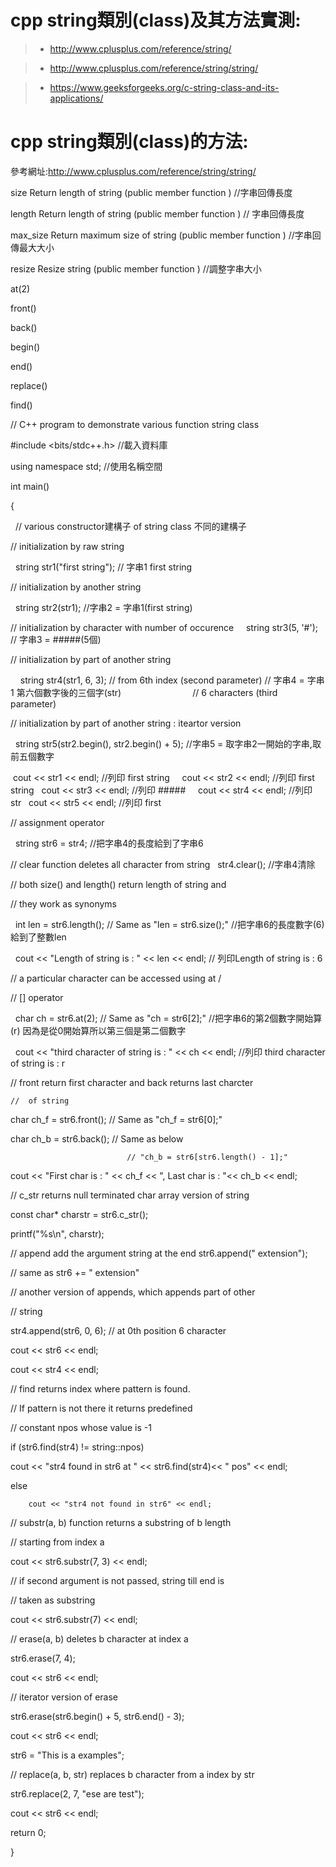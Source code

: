 # cpp string類別(class)及其方法實測:
>* http://www.cplusplus.com/reference/string/

>* http://www.cplusplus.com/reference/string/string/

>* https://www.geeksforgeeks.org/c-string-class-and-its-applications/

# cpp string類別(class)的方法:
參考網址:http://www.cplusplus.com/reference/string/string/

size
Return length of string (public member function ) //字串回傳長度

length
Return length of string (public member function ) // 字串回傳長度

max_size
Return maximum size of string (public member function ) //字串回傳最大大小

resize
Resize string (public member function ) //調整字串大小

at(2)

front()

back()

begin()

end()

replace()

find()

// C++ program to demonstrate various function string class

#include <bits/stdc++.h> //載入資料庫

using namespace std; //使用名稱空間
 
int main()

{

   // various constructor建構子 of string class 不同的建構子
    
 
 // initialization by raw string
 
   string str1("first string"); // 字串1 first string
    
 
 // initialization by another string
 
   string str2(str1); //字串2 = 字串1(first string)
   
 
// initialization by character with number of occurence
    
   string str3(5, '#'); // 字串3 = #####(5個)
   
 
 // initialization by part of another string
 
    
   string str4(str1, 6, 3); // from 6th index (second parameter) // 字串4 = 字串1 第六個數字後的三個字(str)
                             
   // 6 characters (third parameter)
 
 
 // initialization by part of another string : iteartor version
 
   string str5(str2.begin(), str2.begin() + 5); //字串5 = 取字串2一開始的字串,取前五個數字
 
 
  cout << str1 << endl; //列印 first string
    
   cout << str2 << endl; //列印 first string
   
  cout << str3 << endl; //列印 #####
    
   cout << str4 << endl; //列印 str
   
  cout << str5 << endl; //列印 first
 
  //  assignment operator
  
  
  string str6 = str4; //把字串4的長度給到了字串6
 
 
  
  // clear function deletes all character from string
   
  str4.clear(); //字串4清除
 
   //  both size() and length() return length of string and
   
   //  they work as synonyms
   
   
   int len = str6.length(); // Same as "len = str6.size();" //把字串6的長度數字(6)給到了整數len
   
 
   cout << "Length of string is : " << len << endl; // 列印Length of string is : 6
 
   // a particular character can be accessed using at /
    
   // [] operator
    
   char ch = str6.at(2); //  Same as "ch = str6[2];" //把字串6的第2個數字開始算(r) 因為是從0開始算所以第三個是第二個數字
 
 
   cout << "third character of string is : " << ch << endl; //列印 third character of string is : r
 
   //  front return first character and back returns last charcter
   
    //  of string
 
   char ch_f = str6.front();  // Same as "ch_f = str6[0];"
   
   char ch_b = str6.back();   // Same as below
    
                              // "ch_b = str6[str6.length() - 1];"

   cout << "First char is : " << ch_f << ", Last char is : "<< ch_b << endl;
   
 
   // c_str returns null terminated char array version of string
   
   const char* charstr = str6.c_str();
    
   printf("%s\n", charstr);
 
   // append add the argument string at the end str6.append(" extension");
   
   //  same as str6 += " extension"
    
 
   // another version of appends, which appends part of other
   
   // string
    
   str4.append(str6, 0, 6);  // at 0th position 6 character
 
   cout << str6 << endl;
   
   cout << str4 << endl;
 
   //  find returns index where pattern is found.
   
   //  If pattern is not there it returns predefined
    
   //  constant npos whose value is -1
 
   if (str6.find(str4) != string::npos)
   
   cout << "str4 found in str6 at " << str6.find(str4)<< " pos" << endl;
        
   else
   
        cout << "str4 not found in str6" << endl;
        
 
   //  substr(a, b) function returns a substring of b length
   
   //  starting from index a
   
   cout << str6.substr(7, 3) << endl;
 
   //  if second argument is not passed, string till end is
   
   // taken as substring
    
   cout << str6.substr(7) << endl;
 
   //  erase(a, b) deletes b character at index a
   
   str6.erase(7, 4);
    
   cout << str6 << endl;
 
   //  iterator version of erase
   
   str6.erase(str6.begin() + 5, str6.end() - 3);
    
   cout << str6 << endl;
 
   str6 = "This is a examples";
 
   //  replace(a, b, str)  replaces b character from a index by str
   
   str6.replace(2, 7, "ese are test");
 
   cout << str6 << endl;
 
   return 0;
   
}


